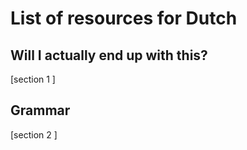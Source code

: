 # List of resources for Dutch 
## Will I actually end up with this?
[section 1 ]

## Grammar
[section 2 ]
